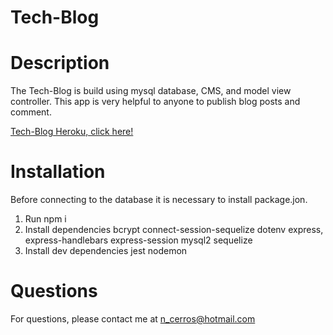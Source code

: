 # Tech-Blog

# Description

The Tech-Blog is build using mysql database, CMS, and model view controller. This app is very helpful to anyone to publish blog posts and comment. 
 <!--[ecommerce-backend](https://www.youtube.com/watch?v=1GAy7awMOIo) -->
[Tech-Blog Heroku, click here!]()

# Installation

Before connecting to the database it is necessary to install package.jon. 
1. Run npm i
2. Install dependencies
    bcrypt
    connect-session-sequelize
    dotenv
    express,
    express-handlebars
    express-session
    mysql2
    sequelize
3. Install dev dependencies
    jest
    nodemon

# Questions

For questions, please contact me at n_cerros@hotmail.com